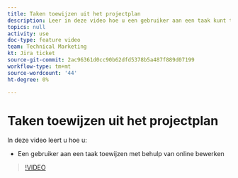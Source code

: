 ```yaml
---
title: Taken toewijzen uit het projectplan
description: Leer in deze video hoe u een gebruiker aan een taak kunt toewijzen met behulp van online bewerken
topics: null
activity: use
doc-type: feature video
team: Technical Marketing
kt: Jira ticket
source-git-commit: 2ac96361d0cc90b62dfd5378b5a487f889d07199
workflow-type: tm+mt
source-wordcount: '44'
ht-degree: 0%

---
```


# Taken toewijzen uit het projectplan

In deze video leert u hoe u:

* Een gebruiker aan een taak toewijzen met behulp van online bewerken

>[!VIDEO](https://video.tv.adobe.com/v/335092/?quality=12)